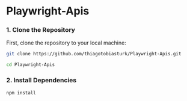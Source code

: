 # Playwright-Apis

### 1. Clone the Repository

First, clone the repository to your local machine:

```bash
git clone https://github.com/thiagotobiasturk/Playwright-Apis.git

cd Playwright-Apis
```
### 2. Install Dependencies
```bash
npm install
```
